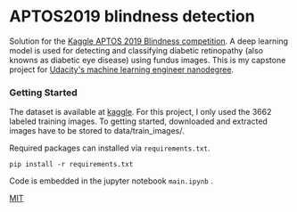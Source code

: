 # APTOS2019 blindness detection

Solution for the [Kaggle APTOS 2019 Blindness competition](https://www.kaggle.com/c/aptos2019-blindness-detection/overview). A deep learning model is used for detecting and classifying diabetic retinopathy (also knowns as diabetic eye disease) using fundus images. This is my capstone project for [Udacity's machine learning engineer nanodegree](https://www.udacity.com/course/machine-learning-engineer-nanodegree--nd009t).

### Getting Started

The dataset is available at [kaggle](https://www.kaggle.com/c/aptos2019-blindness-detection/data). For this project, I only used the 3662 labeled training images. To getting started, downloaded and extracted images have to be stored to data/train_images/.

Required packages can installed via `requirements.txt`.
```
pip install -r requirements.txt
```
Code is embedded in the jupyter notebook `main.ipynb` .

[MIT](https://choosealicense.com/licenses/mit/)